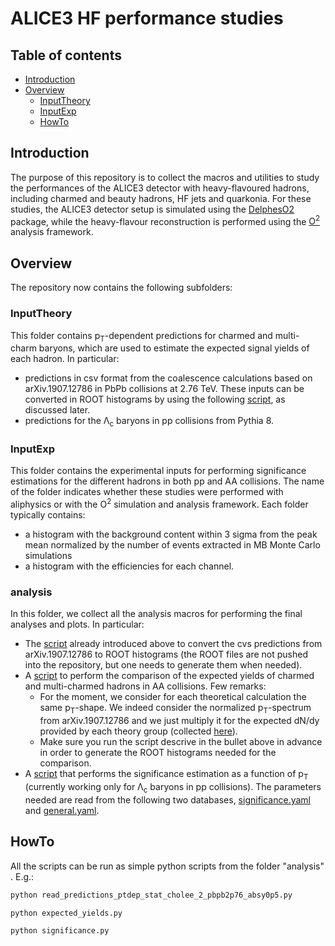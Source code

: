 # ALICE3 HF performance studies

## Table of contents

* [Introduction](#introduction)
* [Overview](#overview)
  * [InputTheory](#InputTheory)
  * [InputExp](#InputExp)
  * [HowTo](#HowTo)

## Introduction

The purpose of this repository is to collect the macros and utilities to study the performances of the ALICE3 detector with heavy-flavoured hadrons, including charmed and beauty hadrons, HF jets and quarkonia. For these studies, the ALICE3 detector setup is simulated using the [DelphesO2](https://github.com/AliceO2Group/DelphesO2) package, while the heavy-flavour reconstruction is performed using the [O<sup>2</sup>](https://github.com/AliceO2Group/AliceO2) analysis framework.

## Overview

The repository now contains the following subfolders:

### InputTheory
This folder contains p<sub>T</sub>-dependent predictions for charmed and multi-charm baryons, which are used to estimate the expected signal yields of each hadron. In particular:
  * predictions in csv format from the coalescence calculations based on arXiv.1907.12786 in PbPb collisions at 2.76 TeV. These inputs can be converted in ROOT histograms by using the following [script](https://github.com/AliceUpgrades/ALICE3_HFperformance/blob/main/analysis/read_predictions_ptdep_stat_cholee_2_pbpb2p76_absy0p5.py), as discussed later.
  * predictions for the Λ<sub>c</sub> baryons in pp collisions from Pythia 8.

### InputExp
This folder contains the experimental inputs for performing significance estimations for the different hadrons in both pp and AA collisions.
The name of the folder indicates whether these studies were performed with aliphysics or with the O<sup>2</sup> simulation and analysis framework. Each folder typically contains:
  * a histogram with the background content within 3 sigma from the peak mean normalized by the number of events extracted in MB Monte Carlo simulations
  * a histogram with the efficiencies for each channel.

### analysis
In this folder, we collect all the analysis macros for performing the final analyses and plots. In particular:
  * The [script](https://github.com/AliceUpgrades/ALICE3_HFperformance/blob/main/analysis/read_predictions_ptdep_stat_cholee_2_pbpb2p76_absy0p5.py) already introduced above to convert the cvs predictions from arXiv.1907.12786 to ROOT histograms (the ROOT files are not pushed into the repository, but one needs to generate them when needed).
  * A [script](https://github.com/AliceUpgrades/ALICE3_HFperformance/blob/main/analysis/expected_yields.py) to perform the comparison of the expected yields of charmed and multi-charmed hadrons in AA collisions. Few remarks:
    * For the moment, we consider for each theoretical calculation the same p<sub>T</sub>-shape. We indeed consider the normalized p<sub>T</sub>-spectrum from arXiv.1907.12786 and we just multiply it for the expected dN/dy provided by each theory group (collected [here](https://github.com/AliceUpgrades/ALICE3_HFperformance/blob/main/analysis/databases/theory_yields.yaml)).
    * Make sure you run the script descrive in the bullet above in advance in order to generate the ROOT histograms needed for the comparison.
  * A [script](https://github.com/AliceUpgrades/ALICE3_HFperformance/blob/main/analysis/significance.py) that performs the significance estimation as a function of p<sub>T</sub> (currently working only for Λ<sub>c</sub> baryons in pp collisions). The parameters needed are read from the following two databases, [significance.yaml](https://github.com/AliceUpgrades/ALICE3_HFperformance/blob/main/analysis/databases/significance.yaml) and [general.yaml](https://github.com/AliceUpgrades/ALICE3_HFperformance/blob/main/analysis/databases/general.yaml).

## HowTo

All the scripts can be run as simple python scripts from the folder "analysis" . E.g.:
```python
python read_predictions_ptdep_stat_cholee_2_pbpb2p76_absy0p5.py
```
```python
python expected_yields.py
```
```python
python significance.py
```

